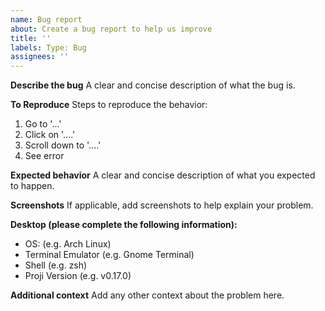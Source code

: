 ```yaml
---
name: Bug report
about: Create a bug report to help us improve
title: ''
labels: Type: Bug
assignees: ''
---
```


**Describe the bug**
A clear and concise description of what the bug is.

**To Reproduce**
Steps to reproduce the behavior:
1. Go to '...'
2. Click on '....'
3. Scroll down to '....'
4. See error

**Expected behavior**
A clear and concise description of what you expected to happen.

**Screenshots**
If applicable, add screenshots to help explain your problem.

**Desktop (please complete the following information):**

-   OS: (e.g. Arch Linux)
-   Terminal Emulator (e.g. Gnome Terminal)
-   Shell (e.g. zsh)
-   Proji Version (e.g. v0.17.0)

**Additional context**
Add any other context about the problem here.
